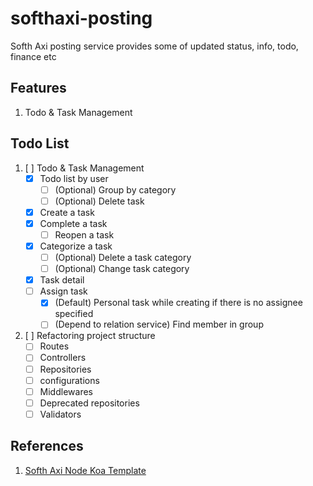 # softhaxi-posting
Softh Axi posting service provides some of updated status, info, todo, finance etc 

## Features
1. Todo & Task Management

## Todo List
1. [ ] Todo & Task Management
   - [x] Todo list by user
     - [ ] \(Optional) Group by category
     - [ ] \(Optional) Delete task
   - [x] Create a task
   - [x] Complete a task
     - [ ] Reopen a task
   - [x] Categorize a task
     - [ ] \(Optional) Delete a task category
     - [ ] \(Optional) Change task category
   - [x] Task detail
   - [ ] Assign task 
     - [x] \(Default) Personal task while creating if there is no assignee specified
     - [ ] \(Depend to relation service) Find member in group  
2. [ ] Refactoring project structure
   - [ ] Routes
   - [ ] Controllers
   - [ ] Repositories
   - [ ] configurations
   - [ ] Middlewares
   - [ ] Deprecated repositories
   - [ ] Validators

## References
1. [Softh Axi Node Koa Template](https://github.com/ivohutasoit/softhaxi-node-koa-template)